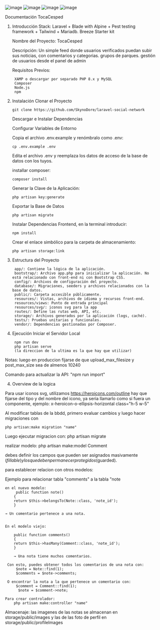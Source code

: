 ![image](https://skynodore.github.io/images/social-network.jpeg)
![image](ttps://skynodore.github.io/images/social-network2.jpeg)
![image](https://skynodore.github.io/images/social-network3.jpeg)
![image](https://skynodore.github.io/images/social-network4.jpeg)

Documentación TocaCesped
1. Introducción
    Stack: Laravel + Blade with Alpine + Pest testing framework + Tailwind + Mariadb.
    Breeze Starter kit

    Nombre del Proyecto: TocaCesped
   
    Descripción: Un simple feed donde usuarios verificados puedan subir sus noticias, con comentarios y categorias. grupos de parques. gestión de usuarios desde el panel de admin

    Requisitos Previos:  

        XAMP o descargar por separado PHP 8.x y MySQL
        Composer
        Node.js
        npm
 
 2. Instalación
    Clonar el Proyecto

        git clone https://github.com/SkynoDore/laravel-social-network

    Descargar e Instalar Dependencias

    Configurar Variables de Entorno

    Copia el archivo .env.example y renómbralo como .env:

        cp .env.example .env

    Edita el archivo .env y reemplaza los datos de acceso de la base de datos con los tuyos.

    installar composer:

        composer install

    Generar la Clave de la Aplicación:

        php artisan key:generate

    Exportar la Base de Datos

        php artisan migrate 

    Instalar Dependencias Frontend, en la terminal introducir: 

        npm install

    Crear el enlace simbólico para la carpeta de almacenamiento:

        php artisan storage:link

3. Estructura del Proyecto

        app/: Contiene la lógica de la aplicación.
        bootstrap/: Archivo app.php para inicializar la aplicación. No está relacionado con front-end ni con Bootstrap CSS.
        config/: Archivos de configuración del proyecto.
        database/: Migraciones, seeders y archivos relacionados con la base de datos.
        public/: Carpeta accesible públicamente.
        resources/: Vistas, archivos de idioma y recursos front-end.
        resources/views: Punto de entrada principal
        resources/svg/: iconos svg para la app
        routes/: Define las rutas web, API, etc.
        storage/: Archivos generados por la aplicación (logs, caché).
        tests/: Pruebas unitarias y funcionales.
        vendor/: Dependencias gestionadas por Composer.

4. Ejecución
    Iniciar el Servidor Local

        npm run dev
        php artisan serve
        (la direccion de la ultima es la que hay que utilizar)


Notas: 
luego en produccion fijarse de que upload_max_filesize y post_max_size sea de almenos 10240

Comando para actualizar la API:
"npm run import"

4. Overview de la logica

Para usar iconos svg, utilizamos https://heroicons.com/outline
hay que fijarse del tipo y del nombre del icono, ya seria llamarlo como si fuera un componente, ejemplo: x-heroicon-o-ellipsis-horizontal class="h-5 w-5"

Al modificar tablas de la bbdd, primero evaluar cambios y luego hacer migraciones con

    php artisan:make migration "name"
    
Luego ejecutar migracion con: 
    php artisan migrate

realizar modelo:
    php artisan make:model Comment

debes definir los campos que pueden ser asignados masivamente ($fillable) y los que deben permanecer protegidos ($guarded). 


para establecer relacion con otros modelos:

Ejemplo para relacionar tabla "comments" a la tabla "note

    en el nuevo modelo:
         public function note()
        {
        return $this->belongsTo(Note::class, 'note_id');
        }

    → Un comentario pertenece a una nota.


    En el modelo viejo:

        public function comments()
        {
        return $this->hasMany(Comment::class, 'note_id');
        }

        → Una nota tiene muchos comentarios.

     Con esto, puedes obtener todos los comentarios de una nota con:
         $note = Note::find(1);
         $comments = $note->comments;

     O encontrar la nota a la que pertenece un comentario con:
         $comment = Comment::find(1);
          $note = $comment->note;

    Para crear controlador:
        php artisan make:controller "name"

  Almacenaje: 
  las imagenes de las notas se almacenan en storage/public/images
  y las de las foto de perfil en storage/public/profileImages
